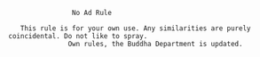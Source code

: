                     No Ad Rule
                    
       This rule is for your own use. Any similarities are purely coincidental. Do not like to spray.
                   Own rules, the Buddha Department is updated.

                   
